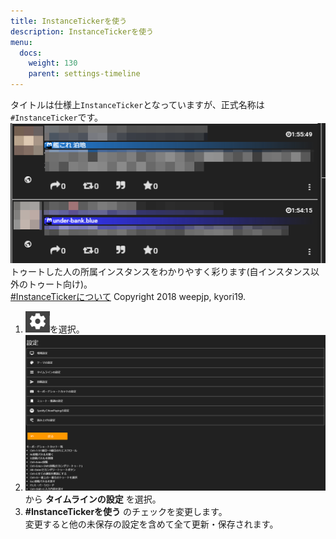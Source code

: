 ```yaml
---
title: InstanceTickerを使う
description: InstanceTickerを使う
menu:
  docs:
    weight: 130
    parent: settings-timeline
---
```


タイトルは仕様上`InstanceTicker`となっていますが、正式名称は`#InstanceTicker`です。
![settings9](https://raw.githubusercontent.com/cutls/TheDeskDocs/master/media/settins9.png)  
トゥートした人の所属インスタンスをわかりやすく彩ります(自インスタンス以外のトゥート向け)。<br>
<a href="https://wee.jp" target="_blank">#InstanceTickerについて</a> Copyright 2018 weepjp, kyori19.<br>

1. ![settings1](https://raw.githubusercontent.com/cutls/TheDeskDocs/master/media/settings1.png)を選択。
1. ![settings2](https://raw.githubusercontent.com/cutls/TheDeskDocs/master/media/settings2.png)から __タイムラインの設定__ を選択。
1.  __#InstanceTickerを使う__ のチェックを変更します。  
変更すると他の未保存の設定を含めて全て更新・保存されます。
